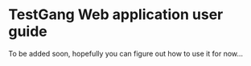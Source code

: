 TestGang Web application user guide
===================================

To be added soon, hopefully you can figure out how to use it for now...
